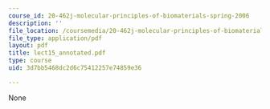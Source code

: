```yaml
---
course_id: 20-462j-molecular-principles-of-biomaterials-spring-2006
description: ''
file_location: /coursemedia/20-462j-molecular-principles-of-biomaterials-spring-2006/3d7bb5468dc2d6c75412257e74859e36_lect15_annotated.pdf
file_type: application/pdf
layout: pdf
title: lect15_annotated.pdf
type: course
uid: 3d7bb5468dc2d6c75412257e74859e36

---
```

None